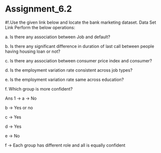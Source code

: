 # Assignment_6.2
#!.Use the given link below and locate the bank marketing dataset. Data Set Link Perform the below operations:

a. Is there any association between Job and default?

b. Is there any significant difference in duration of last call between people having housing loan or not?

c. Is there any association between consumer price index and consumer?

d. Is the employment variation rate consistent across job types?

e. Is the employment variation rate same across education?

f. Which group is more confident?

Ans 1 -> a -> No

b -> Yes or no

c -> Yes

d -> Yes

e -> No

f -> Each group has different role and all is equally confident
